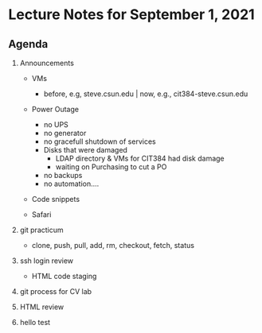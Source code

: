 # Lecture Notes for September 1, 2021

## Agenda
  1. Announcements
     - VMs
       * before, e.g, steve.csun.edu | now, e.g., cit384-steve.csun.edu
     - Power Outage
       * no UPS
       * no generator
       * no gracefull shutdown of services
       * Disks that were damaged
          - LDAP directory & VMs for CIT384 had disk damage
          - waiting on Purchasing to cut a PO
       * no backups
       * no automation....

     - Code snippets
     - Safari

  1. git practicum
     - clone, push, pull, add, rm, checkout, fetch, status


  1. ssh login review
     - HTML code staging
     
  1. git process for CV lab
  1. HTML review

  1. hello test
